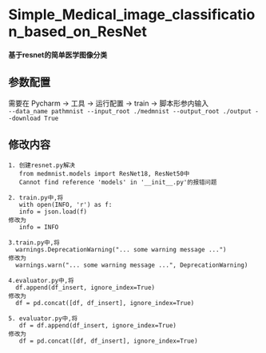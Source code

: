 # Simple_Medical_image_classification_based_on_ResNet
__基于resnet的简单医学图像分类__
## 参数配置
需要在 Pycharm -> 工具 -> 运行配置 -> train -> 脚本形参内输入   
```--data_name pathmnist --input_root ./medmnist --output_root ./output --download True```  

## 修改内容
```
1. 创建resnet.py解决  
   from medmnist.models import ResNet18, ResNet50中  
   Cannot find reference 'models' in '__init__.py'的报错问题

2. train.py中,将  
   with open(INFO, 'r') as f:  
   info = json.load(f)  
修改为  
   info = INFO  
  
3.train.py中,将
  warnings.DeprecationWarning("... some warning message ...")  
修改为
  warnings.warn("... some warning message ...", DeprecationWarning)  
    
4.evaluator.py中,将  
  df.append(df_insert, ignore_index=True)  
修改为  
  df = pd.concat([df, df_insert], ignore_index=True)  
    
5. evaluator.py中,将  
   df = df.append(df_insert, ignore_index=True)  
修改为  
   df = pd.concat([df, df_insert], ignore_index=True)  
```
